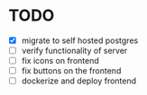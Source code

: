# TODO

- [x] migrate to self hosted postgres
- [ ] verify functionality of server
- [ ] fix icons on frontend
- [ ] fix buttons on the frontend
- [ ] dockerize and deploy frontend
